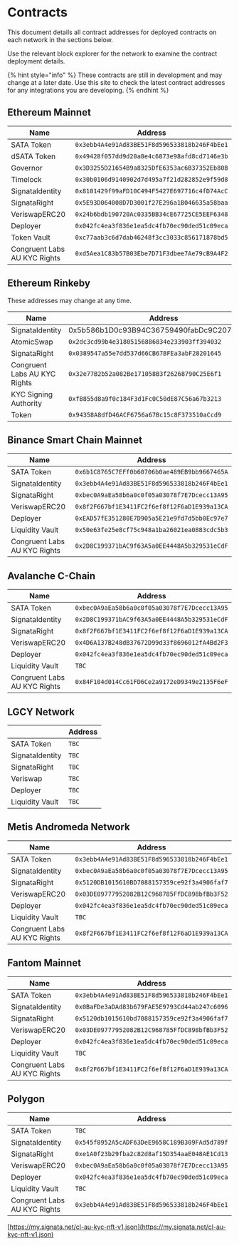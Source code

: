 # Contracts

This document details all contract addresses for deployed contracts on each network in the sections below.

Use the relevant block explorer for the network to examine the contract deployment details.

{% hint style="info" %}
These contracts are still in development and may change at a later date. Use this site to check the latest contract addresses for any integrations you are developing.
{% endhint %}

## Ethereum Mainnet

| Name                         | Address                                      |
| ---------------------------- | -------------------------------------------- |
| SATA Token                   | `0x3ebb4A4e91Ad83BE51F8d596533818b246F4bEe1` |
| dSATA Token                  | `0x49428f057dd9d20a8e4c6873e98afd8cd7146e3b` |
| Governor                     | `0x3D3255D21654B9a8325DfE6353ac6B37352Eb80B` |
| Timelock                     | `0x30b0106d9140902d7d495a7f21d282852e9f59d8` |
| SignataIdentity              | `0x8101429f99aFD10C494F5427E697716c4fD74AcC` |
| SignataRight                 | `0x5E93D064008D7D3001f27E296a1B046635a58baa` |
| VeriswapERC20                | `0x24b6bdb190720Ac0335BB34cE67725CE5EEF6348` |
| Deployer                     | `0x042fc4ea3f836e1ea5dc4fb70ec90ded51c09eca` |
| Token Vault                  | `0xc77aab3c6d7dab46248f3cc3033c856171878bd5` |
| Congruent Labs AU KYC Rights | `0xd5Aea1C83b57B03Ebe7D71F3dbee7Ae79cB9A4F2` |

## Ethereum Rinkeby

These addresses may change at any time.

| Name                         | Address                                      |
| ---------------------------- | -------------------------------------------- |
| SignataIdentity              | 0x5b586b1D0c93B94C36759490fabDc9C207EB4910   |
| AtomicSwap                   | `0x2dc3cd99b4e31805156886834e233903ff394032` |
| SignataRight                 | `0x0389547a55e7dd537d66CB67BFEa3abF28201645` |
| Congruent Labs AU KYC Rights | `0x32e77B2b52a082Be171058B3f26268790C25E6f1` |
| KYC Signing Authority        | `0xfB855d8a9f0c184F3d1Fc0C50dE87C56a67b3213` |
| Token                        | `0x94358A8dfD46ACF6756a67Bc15c8F373510aCcd9` |

## Binance Smart Chain Mainnet

| Name                         | Address                                      |
| ---------------------------- | -------------------------------------------- |
| SATA Token                   | `0x6b1C8765C7EFf0b60706b0ae489EB9bb9667465A` |
| SignataIdentity              | `0x3ebb4A4e91Ad83BE51F8d596533818b246F4bEe1` |
| SignataRight                 | `0xbec0A9aEa58b6a0c0f05a03078f7E7Dcecc13A95` |
| VeriswapERC20                | `0x8f2F667bf1E3411FC2f6ef8f12F6aD1E939a13CA` |
| Deployer                     | `0xEAD57fE351280E7D905a5E21e9fd7d5bb0Ec97e7` |
| Liquidity Vault              | `0x50e63fe25e8cf75c948a1ba26021ea0883cdc5b3` |
| Congruent Labs AU KYC Rights | `0x2D8C199371bAC9f63A5a0EE4448A5b329531eCdF` |

## Avalanche C-Chain

| Name                         | Address                                      |
| ---------------------------- | -------------------------------------------- |
| SATA Token                   | `0xbec0A9aEa58b6a0c0f05a03078f7E7Dcecc13A95` |
| SignataIdentity              | `0x2D8C199371bAC9f63A5a0EE4448A5b329531eCdF` |
| SignataRight                 | `0x8f2F667bf1E3411FC2f6ef8f12F6aD1E939a13CA` |
| VeriswapERC20                | `0x4D6A137B248dB37672D99d33f8696012fA4Bd2F3` |
| Deployer                     | `0x042fc4ea3f836e1ea5dc4fb70ec90ded51c09eca` |
| Liquidity Vault              | `TBC`                                        |
| Congruent Labs AU KYC Rights | `0x84F104d014Cc61FD6Ce2a9172eD9349e2135F6eF` |

## LGCY Network

|                 | Address |
| --------------- | ------- |
| SATA Token      | `TBC`   |
| SignataIdentity | `TBC`   |
| SignataRight    | `TBC`   |
| Veriswap        | `TBC`   |
| Deployer        | `TBC`   |
| Liquidity Vault | `TBC`   |

## Metis Andromeda Network

| Name                         | Address                                      |
| ---------------------------- | -------------------------------------------- |
| SATA Token                   | `0x3ebb4A4e91Ad83BE51F8d596533818b246F4bEe1` |
| SignataIdentity              | `0xbec0A9aEa58b6a0c0f05a03078f7E7Dcecc13A95` |
| SignataRight                 | `0x5120DB1015610BD7088157359ce92f3a4906faf7` |
| VeriswapERC20                | `0x03DE09777952082B12C968785FfDC898bfBb3F52` |
| Deployer                     | `0x042fc4ea3f836e1ea5dc4fb70ec90ded51c09eca` |
| Liquidity Vault              | `TBC`                                        |
| Congruent Labs AU KYC Rights | `0x8f2F667bf1E3411FC2f6ef8f12F6aD1E939a13CA` |

## Fantom Mainnet

| Name                         | Address                                      |
| ---------------------------- | -------------------------------------------- |
| SATA Token                   | `0x3ebb4A4e91Ad83BE51F8d596533818b246F4bEe1` |
| SignataIdentity              | `0x0BaFDe3aDAd83b679FAE5E9793Cd44ab247c6096` |
| SignataRight                 | `0x5120db1015610bd7088157359ce92f3a4906faf7` |
| VeriswapERC20                | `0x03DE09777952082B12C968785FfDC898bfBb3F52` |
| Deployer                     | `0x042fc4ea3f836e1ea5dc4fb70ec90ded51c09eca` |
| Liquidity Vault              | `TBC`                                        |
| Congruent Labs AU KYC Rights | `0x8f2F667bf1E3411FC2f6ef8f12F6aD1E939a13CA` |

## Polygon

| Name                         | Address                                      |
| ---------------------------- | -------------------------------------------- |
| SATA Token                   | `TBC`                                        |
| SignataIdentity              | `0x545f8952A5cADF63DeE9658C189B309FAd5d789f` |
| SignataRight                 | `0xe1A0f23b29fba2c82d8af15D354aaE048AE1Cd13` |
| VeriswapERC20                | `0xbec0A9aEa58b6a0c0f05a03078f7E7Dcecc13A95` |
| Deployer                     | `0x042fc4ea3f836e1ea5dc4fb70ec90ded51c09eca` |
| Liquidity Vault              | `TBC`                                        |
| Congruent Labs AU KYC Rights | `0x3ebb4A4e91Ad83BE51F8d596533818b246F4bEe1` |

[https://my.signata.net/cl-au-kyc-nft-v1.json](https://my.signata.net/cl-au-kyc-nft-v1.json)
